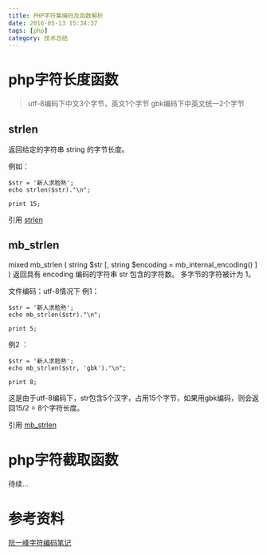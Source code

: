 ```yaml
---
title: PHP字符集编码及函数解析
date: 2016-05-13 15:34:37
tags: [php]
category: 技术总结
---
```


# php字符长度函数


> utf-8编码下中文3个字节，英文1个字节
> gbk编码下中英文统一2个字节

## strlen
返回给定的字符串 string 的字节长度。

例如：

```
$str = '新人求脸熟';
echo strlen($str)."\n";

print 15;

```

引用 [strlen]()

<!-- more -->

## mb_strlen

mixed mb_strlen ( string $str [, string $encoding = mb_internal_encoding() ] )
返回具有 encoding 编码的字符串 str 包含的字符数。 多字节的字符被计为 1。

文件编码：utf-8情况下
例1：

```
$str = '新人求脸熟';
echo mb_strlen($str)."\n";

print 5;

```
例2 ：

```
$str = '新人求脸熟';
echo mb_strlen($str, 'gbk')."\n";

print 8;

```
这是由于utf-8编码下，str包含5个汉字，占用15个字节，如果用gbk编码，则会返回15/2 = 8个字符长度。

引用 [mb_strlen]()

# php字符截取函数

待续…

<!-- more -->

# 参考资料
[阮一峰字符编码笔记]()